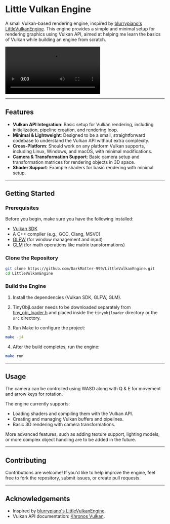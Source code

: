 # Little Vulkan Engine

A small Vulkan-based rendering engine, inspired by [blurrypiano's LittleVulkanEngine](https://github.com/blurrypiano/LittleVulkanEngine). This engine provides a simple and minimal setup for rendering graphics using Vulkan API, aimed at helping me learn the basics of Vulkan while building an engine from scratch.

![Engine Demo](./assets/lvedemo.mp4)

---

## Features

- **Vulkan API Integration**: Basic setup for Vulkan rendering, including initialization, pipeline creation, and rendering loop.
- **Minimal & Lightweight**: Designed to be a small, straightforward codebase to understand the Vulkan API without extra complexity.
- **Cross-Platform**: Should work on any platform Vulkan supports, including Linux, Windows, and macOS, with minimal modifications.
- **Camera & Transformation Support**: Basic camera setup and transformation matrices for rendering objects in 3D space.
- **Shader Support**: Example shaders for basic rendering with minimal setup.

---

## Getting Started

### Prerequisites
Before you begin, make sure you have the following installed:
- [Vulkan SDK](https://www.lunarg.com/vulkan-sdk/)
- A C++ compiler (e.g., GCC, Clang, MSVC)
- [GLFW](https://www.glfw.org/) (for window management and input)
- [GLM](https://github.com/g-truc/glm) (for math operations like matrix transformations)

### Clone the Repository

```bash
git clone https://github.com/DarkMatter-999/LittleVulkanEngine.git
cd LittleVulkanEngine
```

### Build the Engine

1. Install the dependencies (Vulkan SDK, GLFW, GLM).

2. TinyObjLoader needs to be downloaded separately from [tiny_obj_loader.h](https://github.com/tinyobjloader/tinyobjloader/blob/release/tiny_obj_loader.h) and placed inside the `tinyobjloader` directory or the `src` directory.

3. Run Make to configure the project:

```bash
make -j4
```
4. After the build completes, run the engine:

```bash
make run
```

---

## Usage

The camera can be controlled using WASD along with Q & E for movement and arrow keys for rotation.

The engine currently supports:

- Loading shaders and compiling them with the Vulkan API.
- Creating and managing Vulkan buffers and pipelines.
- Basic 3D rendering with camera transformations.

More advanced features, such as adding texture support, lighting models, or more complex object handling are to be added in the future.

---

## Contributing

Contributions are welcome! If you'd like to help improve the engine, feel free to fork the repository, submit issues, or create pull requests.

---

## Acknowledgements

- Inspired by [blurrypiano's LittleVulkanEngine](https://github.com/blurrypiano/LittleVulkanEngine).
- Vulkan API documentation: [Khronos Vulkan](https://www.khronos.org/vulkan/).

